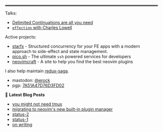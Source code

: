 <hr style="border:2px solid gray"> </hr>

Talks:

- [Delimited Continuations are all you need](https://youtu.be/uRbqLGj_6mI)
- [`effection` with Charles Lowell](https://youtu.be/lJDgpxRw5WA?si=cCHZiKqNO7vIUhPc)

Active projects:

- [starfx](https://github.com/neurosnap/starfx) - Structured concurrency for
  your FE apps with a modern approach to side-effect and state management.
- [pico.sh](https://pico.sh) - The ultimate `ssh` powered services for developers
- [neovimcraft](https://neovimcraft.com) - A site to help you find the best
  neovim plugins

I also help maintain [redux-saga](https://github.com/redux-saga).

- mastodon: [@erock](https://fosstodon.org/@erock)
- pgp: [7A51A47D76D3FD02](https://erock.io/publickey.txt)

📕 **Latest Blog Posts**

<!-- BLOG-POST-LIST:START -->
- [you might not need tmux](https://bower.sh/you-might-not-need-tmux)
- [migrating to neovim&#39;s new built-in plugin manager](https://bower.sh/nvim-builtin-plugin-mgr)
- [status-2](https://bower.sh/status-002)
- [status-1](https://bower.sh/status-001)
- [on writing](https://bower.sh/on-writing)
<!-- BLOG-POST-LIST:END -->
